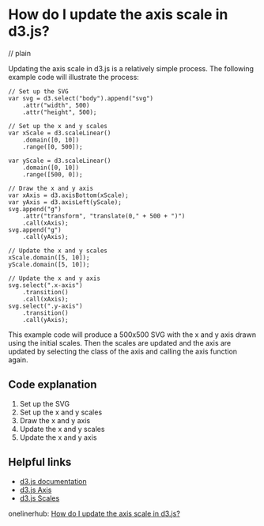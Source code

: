 # How do I update the axis scale in d3.js?
// plain

Updating the axis scale in d3.js is a relatively simple process. The following example code will illustrate the process:

```
// Set up the SVG
var svg = d3.select("body").append("svg")
    .attr("width", 500)
    .attr("height", 500);

// Set up the x and y scales
var xScale = d3.scaleLinear()
    .domain([0, 10])
    .range([0, 500]);

var yScale = d3.scaleLinear()
    .domain([0, 10])
    .range([500, 0]);

// Draw the x and y axis
var xAxis = d3.axisBottom(xScale);
var yAxis = d3.axisLeft(yScale);
svg.append("g")
    .attr("transform", "translate(0," + 500 + ")")
    .call(xAxis);
svg.append("g")
    .call(yAxis);

// Update the x and y scales
xScale.domain([5, 10]);
yScale.domain([5, 10]);

// Update the x and y axis
svg.select(".x-axis")
    .transition()
    .call(xAxis);
svg.select(".y-axis")
    .transition()
    .call(yAxis);
```

This example code will produce a 500x500 SVG with the x and y axis drawn using the initial scales. Then the scales are updated and the axis are updated by selecting the class of the axis and calling the axis function again.

## Code explanation

1. Set up the SVG
2. Set up the x and y scales
3. Draw the x and y axis
4. Update the x and y scales
5. Update the x and y axis

## Helpful links
- [d3.js documentation](https://github.com/d3/d3/wiki)
- [d3.js Axis](https://github.com/d3/d3-axis)
- [d3.js Scales](https://github.com/d3/d3-scale)

onelinerhub: [How do I update the axis scale in d3.js?](https://onelinerhub.com/javascript-d3/how-do-i-update-the-axis-scale-in-d--js)